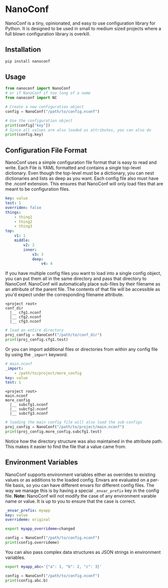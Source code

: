 NanoConf
========
NanoConf is a tiny, opinionated, and easy to use configuration library for Python. It is designed to be used in small to medium sized projects where a full blown configuration library is overkill.

Installation
------------
```bash
pip install nanoconf
```

Usage
-----
```python
from nanoconf import NanoConf
# or if NanoConf if too long of a name
from nanoconf import NC

# Create a new configuration object
config = NanoConf("/path/to/config.nconf")

# Use the configuration object
print(config["key"])
# Since all values are also loaded as attributes, you can also do
print(config.key)
```

Configuration File Format
-------------------------
NanoConf uses a simple configuration file format that is easy to read and write.
Each File is YAML formatted and contains a single top-level dictionary.
Even though the top-level must be a dictionary, you can nest dictionaries and lists as deep as you want.
Each config file also must have the .nconf extension. This ensures that NanoConf will only load files that are meant to be configuration files.
```yaml
key: value
test: 1
overriden: false
things:
    - thing1
    - thing2
    - thing3
top:
    v1: 1
    middle:
        v2: 2
        inner:
            v3: 3
            deep:
                v4: 4
```
If you have multiple config files you want to load into a single config object, you can put them all in the same directory and pass that directory to NanoConf.
NanoConf will automatically place sub-files by their filename as an attribute of the parent file.
The contents of that file will be accessible as you'd expect under the corresponding filename attribute.

```
<project root>
conf_dir
  |__ cfg1.nconf
  |__ cfg2.nconf
  |__ cfg3.nconf
```

```python
# load an entire directory
proj_config = NanoConf("/path/to/conf_dir")
print(proj_config.cfg1.test)
```

Or you can import additional files or directories from within any config file by using the `_import` keyword.
```yaml
# main.nconf
_import:
    - /path/to/project/more_config
key: value
test: 1
```

```
<project root>
main.nconf
more_config
  |__ subcfg1.nconf
  |__ subcfg2.nconf
  |__ subcfg3.nconf
```

```python
# loading the main config file will also load the sub-configs
proj_config = NanoConf("/path/to/project/main.nconf")
print(proj_config.more_config.subcfg1.test)
```
Notice how the directory structure was also maintained in the attribute path. This makes it easier to find the file that a value came from.

Environment Variables
---------------------
NanoConf supports environment variables either as overrides to existing values or as additions to the loaded config.
Envars are evaluated on a per-file basis, so you can have different envars for different config files.
The way we manage this is by having a special `_envar_prefix` key in the config file.
**Note:** NanoConf will not modify the case of any environment varable name or value. It is up to you to ensure that the case is correct.
```yaml
_envar_prefix: myapp
key: value
overrideme: original
```
```bash
export myapp_overrideme=changed
```
```python
config = NanoConf("/path/to/config.nconf")
print(config.overrideme)
```

You can also pass complex data structures as JSON strings in environment variables.
```bash
export myapp_abc='{"a": 1, "b": 2, "c": 3}'
```
```python
config = NanoConf("/path/to/config.nconf")
print(config.abc.b)
```